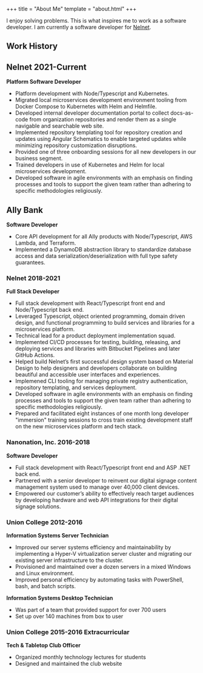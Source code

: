 +++
title = "About Me"
template = "about.html"
+++

I enjoy solving problems. This is what inspires me to work as a software developer. I am currently a software developer for [Nelnet](https://nelnetinc.com/capabilities/consumer-services/nelnet-velocity/).

## Work History

## Nelnet 2021-Current

**Platform Software Developer**

- Platform development with Node/Typescript and Kubernetes.
- Migrated local microservices development environment tooling from Docker Compose to Kubernetes with Helm and Helmfile.
- Developed internal developer documentation portal to collect docs-as-code from organization repositories and render them as a single navigable and searchable web site.
- Implemented repository templating tool for repository creation and updates using Angular Schematics to enable targeted updates while minimizing repository customization disruptions.
- Provided one of three onboarding sessions for all new developers in our business segment.
- Trained developers in use of Kubernetes and Helm for local microservices development.
- Developed software in agile environments with an emphasis on finding processes and tools to support the given team rather than adhering to specific methodologies religiously.

## Ally Bank

**Software Developer**

- Core API development for all Ally products with Node/Typescript, AWS Lambda, and Terraform.
- Implemented a DynamoDB abstraction library to standardize database access and data serialization/deserialization with full type safety guarantees.

### Nelnet 2018-2021

**Full Stack Developer**

- Full stack development with React/Typescript front end and Node/Typescript back end.
- Leveraged Typescript, object oriented programming, domain driven design, and functional programming to build services and libraries for a microservices platform.
- Technical lead for a product deployment implementation squad.
- Implemented CI/CD processes for testing, building, releasing, and deploying services and libraries with Bitbucket Pipelines and later GitHub Actions.
- Helped build Nelnet’s first successful design system based on Material Design to help designers and developers collaborate on building beautiful and accessible user interfaces and experiences.
- Implemened CLI tooling for managing private registry authentication, repository templating, and services deployment.
- Developed software in agile environments with an emphasis on finding processes and tools to support the given team rather than adhering to specific methodologies religiously.
- Prepared and facilitated eight instances of one month long developer "immersion" training sessions to cross train existing development staff on the new microservices platform and tech stack.

### Nanonation, Inc. 2016-2018

**Software Developer**

- Full stack development with React/Typescript front end and ASP .NET back end.
- Partnered with a senior developer to reinvent our digital signage content management system used to manage over 40,000 client devices.
- Empowered our customer’s ability to effectively reach target audiences by developing hardware and web API integrations for their digital signage solutions.

### Union College 2012-2016

**Information Systems Server Technician**

- Improved our server systems efficiency and maintainability by implementing a Hyper-V virtualization server cluster and migrating our existing server infrastructure to the cluster.
- Provisioned and maintained over a dozen servers in a mixed Windows and Linux environment.
- Improved personal efficiency by automating tasks with PowerShell, bash, and batch scripts.

**Information Systems Desktop Technician**

- Was part of a team that provided support for over 700 users
- Set up over 140 machines from box to user

### Union College 2015-2016 Extracurricular

**Tech & Tabletop Club Officer**

- Organized monthly technology lectures for students
- Designed and maintained the club website
